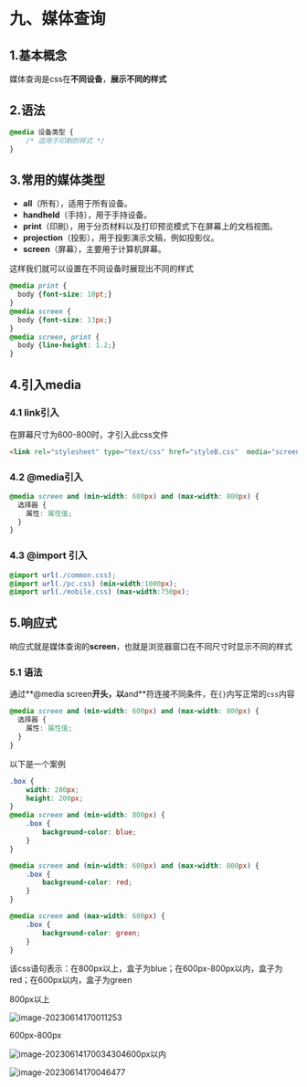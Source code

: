 # 九、媒体查询

## 1.基本概念

媒体查询是css在**不同设备**，**展示不同的样式**

## 2.语法

```css
@media 设备类型 { 
    /* 适用于印刷的样式 */
}
```

## 3.常用的媒体类型

- **all**（所有），适用于所有设备。
- **handheld**（手持），用于手持设备。
- **print**（印刷），用于分页材料以及打印预览模式下在屏幕上的文档视图。
- **projection**（投影），用于投影演示文稿，例如投影仪。
- **screen**（屏幕），主要用于计算机屏幕。

这样我们就可以设置在不同设备时展现出不同的样式

```css
@media print {
  body {font-size: 10pt;}
}
@media screen {
  body {font-size: 13px;}
}
@media screen, print {
  body {line-height: 1.2;}
}
```



## 4.引入media

### 4.1 link引入

在屏幕尺寸为600-800时，才引入此css文件

```html
<link rel="stylesheet" type="text/css" href="styleB.css"  media="screen and (min-width: 600px) and (max-width: 800px)">

```

### 4.2 @media引入

```css
@media screen and (min-width: 600px) and (max-width: 800px) {
  选择器 {
    属性: 属性值;
  }
}
```

### 4.3 @import 引入

```css
@import url(./common.css);
@import url(./pc.css) (min-width:1000px);
@import url(./mobile.css) (max-width:750px);
```





## 5.响应式

响应式就是媒体查询的**screen**，也就是浏览器窗口在不同尺寸时显示不同的样式

### 5.1 语法

通过**@media screen**开头，以**and**符连接不同条件，在`{}`内写正常的`css`内容

```css
@media screen and (min-width: 600px) and (max-width: 800px) {
  选择器 {
    属性: 属性值;
  }
}
```

以下是一个案例

```css
.box {
    width: 200px;
    height: 200px;
}
@media screen and (min-width: 800px) {
    .box {
        background-color: blue;
    }
}

@media screen and (min-width: 600px) and (max-width: 800px) {
    .box {
        background-color: red;
    }
}

@media screen and (max-width: 600px) {
    .box {
        background-color: green;
    }
}
```

该css语句表示：在800px以上，盒子为blue；在600px-800px以内，盒子为red；在600px以内，盒子为green

800px以上

![image-20230614170011253](https://gitee.com/xarzhi/picture/raw/master/img/image-20230614170011253.png)

600px-800px

![image-20230614170034304](https://gitee.com/xarzhi/picture/raw/master/img/image-20230614170034304.png)600px以内

![image-20230614170046477](https://gitee.com/xarzhi/picture/raw/master/img/image-20230614170046477.png)